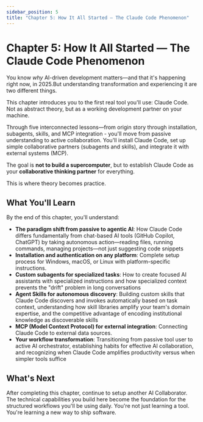 ```yaml
---
sidebar_position: 5
title: "Chapter 5: How It All Started — The Claude Code Phenomenon"
---
```


# Chapter 5: How It All Started — The Claude Code Phenomenon

You know *why* AI-driven development matters—and that it's happening right now, in 2025.But understanding transformation and experiencing it are two different things. 

This chapter introduces you to the first real tool you'll use: Claude Code. Not as abstract theory, but as a working development partner on your machine.

Through five interconnected lessons—from origin story through installation, subagents, skills, and MCP integration - you'll move from passive understanding to active collaboration. You'll install Claude Code, set up simple collaborative partners (subagents and skills), and integrate it with external systems (MCP).

The goal is **not to build a supercomputer**, but to establish Claude Code as your **collaborative thinking partner** for everything.

This is where theory becomes practice.

## What You'll Learn

By the end of this chapter, you'll understand:

- **The paradigm shift from passive to agentic AI**: How Claude Code differs fundamentally from chat-based AI tools (GitHub Copilot, ChatGPT) by taking autonomous action—reading files, running commands, managing projects—not just suggesting code snippets
- **Installation and authentication on any platform**: Complete setup process for Windows, macOS, or Linux with platform-specific instructions.
- **Custom subagents for specialized tasks**: How to create focused AI assistants with specialized instructions and how specialized context prevents the "drift" problem in long conversations
- **Agent Skills for autonomous discovery**: Building custom skills that Claude Code discovers and invokes automatically based on task context, understanding how skill libraries amplify your team's domain expertise, and the competitive advantage of encoding institutional knowledge as discoverable skills
- **MCP (Model Context Protocol) for external integration**: Connecting Claude Code to external data sources.
- **Your workflow transformation**: Transitioning from passive tool user to active AI orchestrator, establishing habits for effective AI collaboration, and recognizing when Claude Code amplifies productivity versus when simpler tools suffice

## What's Next

After completing this chapter, continue to setup another AI Collaborator. The technical capabilities you build here become the foundation for the structured workflows you'll be using daily. You're not just learning a tool. You're learning a new way to ship software.